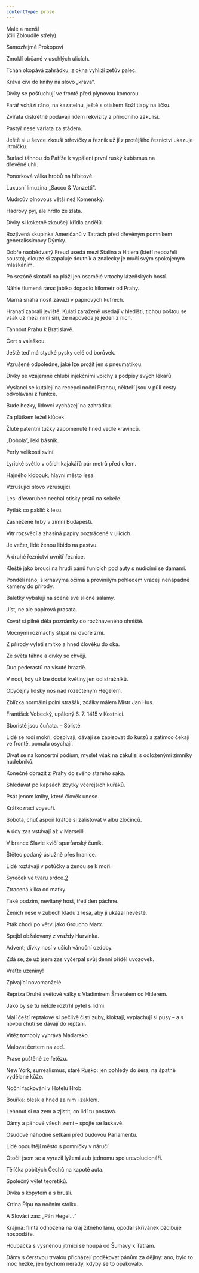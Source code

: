 ```yaml
---
contentType: prose
---
```


Malé a menší  
(čili Zbloudilé střely)

Samozřejmě Prokopovi

Zmoklí občané v uschlých ulicích.

Tchán okopává zahrádku, z okna vyhlíží zeťův palec.

Kráva civí do knihy na slovo „kráva“.

Dívky se pošťuchují ve frontě před plynovou komorou.

Farář vchází ráno, na kazatelnu, ještě s otiskem Boží tlapy na líčku.

Zvířata diskrétně podávají lidem rekvizity z přírodního zákulisí.

Pastýř nese varlata za stádem.

Ještě si u ševce zkouší střevíčky a řezník už jí z protějšího řeznictví ukazuje jitrničku.

Burlaci táhnou do Paříže k vypálení první ruský kubismus na  
dřevěné uhlí.

Ponorková válka hrobů na hřbitově.

Luxusní limuzina „Sacco & Vanzetti“.

Mudrcův plnovous větší než Komenský.

Hadrový pyj, ale hrdlo ze zlata.

Dívky si koketně zkoušejí křídla andělů.

Rozjívená skupinka Američanů v Tatrách před dřevěným pomníkem generalissimovy Dýmky.

Dobře naobědvaný Freud usedá mezi Stalina a Hitlera (kteří nepozřeli sousto), dlouze si zapaluje doutník a znalecky je mučí svým spokojeným mlaskáním.

Po sezóně skotačí na pláži jen osamělé vrtochy lázeňských hostí.

Náhle tlumená rána: jablko dopadlo kilometr od Prahy.

Marná snaha nosit závaží v papírových kufrech.

Hranatí zabrali jeviště. Kulatí zaraženě usedají v hledišti, tichou poštou se však už mezi nimi šíří, že nápověda je jeden z nich.

Táhnout Prahu k Bratislavě.

Čert s valaškou.

Ještě teď má stydké pysky celé od borůvek.

Vzrušené odpoledne, jaké lze prožít jen s pneumatikou.

Dívky se vzájemně chlubí injekčními vpichy s podpisy svých lékařů.

Vyslanci se kutálejí na recepci noční Prahou, někteří jsou v půli cesty odvoláváni z funkce.

Bude hezky, lidovci vycházejí na zahrádku.

Za plůtkem ležel klůcek.

Žluté patentní tužky zapomenuté hned vedle kravinců.

„Dohola“, řekl básník.

Perly velikosti sviní.

Lyrické světlo v očích kajakářů pár metrů před cílem.

Hajného klobouk, hlavní město lesa.

Vzrušující slovo vzrušující.

Les: dřevorubec nechal otisky prstů na sekeře.

Pytlák co paklíč k lesu.

Zasněžené hrby v zimní Budapešti.

Vítr rozsvěcí a zhasíná papíry poztrácené v ulicích.

Je večer, lidé ženou libido na pastvu.

A druhé řeznictví uvnitř řeznice.

Kleště jako brouci na hrudi pánů funících pod auty s nudícími se dámami.

Pondělí ráno, s krhavýma očima a provinilým pohledem vracejí nenápadně kameny do přírody.

Baletky vybalují na scéně své sličné salámy.

Jíst, ne ale papírová prasata.

Kovář si pilně dělá poznámky do rozžhaveného ohniště.

Mocnými rozmachy štípal na dvoře zrní.

Z přírody vyletí smítko a hned člověku do oka.

Ze světa táhne a dívky se chvějí.

Duo pederastů na visuté hrazdě.

V noci, kdy už lze dostat květiny jen od strážníků.

Obyčejný lidský nos nad rozečteným Hegelem.

Zblízka normální polní strašák, zdálky málem Mistr Jan Hus.

František Vobecký, upálený 6. 7. 1415 v Kostnici.

Sboristé jsou čuňata. – Sólisté.

Lidé se rodí mokří, dospívají, dávají se zapisovat do kurzů a zatímco čekají ve frontě, pomalu osychají.

Dívat se na koncertní pódium, myslet však na zákulisí s odloženými zimníky hudebníků.

Konečně dorazit z Prahy do svého starého saka.

Shledávat po kapsách zbytky včerejších kuřáků.

Psát jenom knihy, které člověk unese.

Krátkozrací voyeuři.

Sobota, chuť aspoň krátce si zalistovat v albu zločinců.

A údy zas vstávají až v Marseilli.

V brance Slavie kvičí sparťanský čuník.

Štětec podaný úslužně přes hranice.

Lidé roztávají v potůčky a ženou se k moři.

Syreček ve tvaru srdce.[2](./resources/undefined)

Ztracená klika od matky.

Také podzim, nevítaný host, třetí den páchne.

Ženich nese v zubech kládu z lesa, aby ji ukázal nevěstě.

Pták chodí po větvi jako Groucho Marx.

Spejbl obžalovaný z vraždy Hurvínka.

Advent; dívky nosí v uších vánoční ozdoby.

Zdá se, že už jsem zas vyčerpal svůj denní příděl uvozovek.

Vraťte uzeniny!

Zpívající novomanželé.

Repriza Druhé světové války s Vladimírem Šmeralem co Hitlerem.

Jako by se tu někde roztrhl pytel s lidmi.

Malí čeští reptalové si pečlivě čistí zuby, kloktají, vyplachují si pusy – a s novou chutí se dávají do reptání.

Vítěz tomboly vyhrává Maďarsko.

Malovat čertem na zeď.

Prase puštěné ze řetězu.

New York, surrealismus, staré Rusko: jen pohledy do šera, na špatně vydělané kůže.

Noční fackování v Hotelu Hrob.

Bouřka: blesk a hned za ním i zaklení.

Lehnout si na zem a zjistit, co lidí tu postává.

Dámy a pánové všech zemí – spojte se laskavě.

Osudové náhodné setkání před budovou Parlamentu.

Lidé opouštějí město s pomníčky v náručí.

Otočil jsem se a vyrazil lyžemi zub jednomu spolurevolucionáři.

Tělíčka pobitých Čechů na kapotě auta.

Společný výlet teoretiků.

Dívka s kopytem a s bruslí.

Krtina Řípu na nočním stolku.

A Slováci zas: „Pán Hegel…“

Krajina: flinta odhozená na kraj žitného lánu, opodál skřivánek oždibuje hospodáře.

Houpačka s vysněnou jitrnicí se houpá od Šumavy k Tatrám.

Dámy s čerstvou trvalou přicházejí poděkovat pánům za dějiny: ano, bylo to moc hezké, jen bychom nerady, kdyby se to opakovalo.

